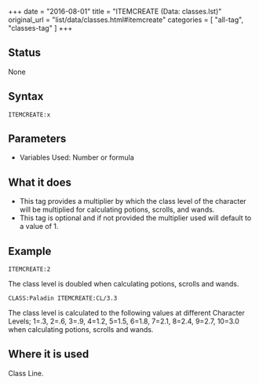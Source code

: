 +++
date = "2016-08-01"
title = "ITEMCREATE (Data: classes.lst)"
original_url = "list/data/classes.html#itemcreate"
categories = [ "all-tag", "classes-tag" ]
+++

## Status

None

## Syntax

`ITEMCREATE:x`

## Parameters

-   Variables Used: Number or formula



What it does
------------

-   This tag provides a multiplier by which the class level of the
    character will be multiplied for calculating potions, scrolls,
    and wands.
-   This tag is optional and if not provided the multiplier used will
    default to a value of 1.

Example
-------

`ITEMCREATE:2`

The class level is doubled when calculating potions, scrolls and wands.

`CLASS:Paladin ITEMCREATE:CL/3.3`

The class level is calculated to the following values at different
Character Levels; 1=.3, 2=.6, 3=.9, 4=1.2, 5=1.5, 6=1.8, 7=2.1, 8=2.4,
9=2.7, 10=3.0 when calculating potions, scrolls and wands.

Where it is used
----------------

Class Line.

